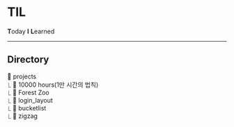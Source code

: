 # TIL

**T**oday **I** **L**earned
- - -
## Directory
📁 projects<br>
⎿ 📁 10000 hours(1만 시간의 법칙)<br>
⎿ 📁 Forest Zoo<br>
⎿ 📁 login_layout<br>
⎿ 📁 bucketlist<br>
⎿ 📁 zigzag<br>
